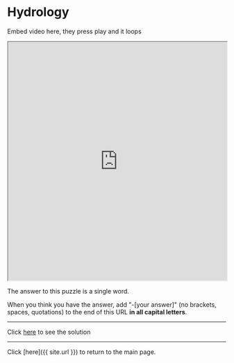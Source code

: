 # Hydrology

Embed video here, they press play and it loops

<iframe width="100%" height="550px"
    src="https://youtu.be/BDlako_aykI&loop=1">
</iframe>

The answer to this puzzle is a single word.

When you think you have the answer, add "-[your answer]" (no brackets, spaces, quotations) to the end of this URL **in all capital letters**.

-----

Click [here](Diameter-69420) to see the solution

-----

Click [here]({{ site.url }}) to return to the main page.
